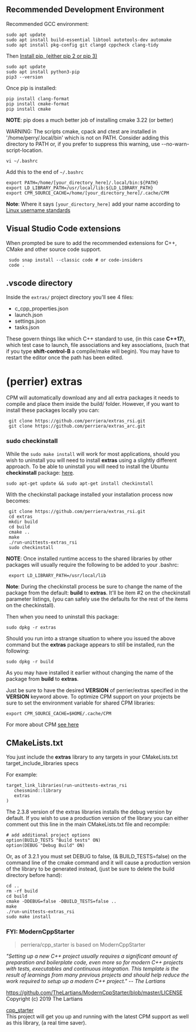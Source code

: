 ## Recommended Development Environment

Recommended GCC environment:

    sudo apt update
    sudo apt install build-essential libtool autotools-dev automake
    sudo apt install pkg-config git clangd cppcheck clang-tidy

Then [Install pip, (either pip 2 or pip 3)](https://linuxize.com/post/how-to-install-pip-on-ubuntu-18.04/)

    sudo apt update
    sudo apt install python3-pip
    pip3 --version

Once pip is installed:

    pip install clang-format
    pip install cmake-format
    pip install cmake

**NOTE**: pip does a much better job of installing cmake 3.22 (or better)

WARNING: The scripts cmake, cpack and ctest are installed in '/home/perry/.local/bin' which is not on PATH.
Consider adding this directory to PATH or, if you prefer to suppress this warning, use --no-warn-script-location.

    vi ~/.bashrc

Add this to the end of `~/.bashrc `

    export PATH=/home/[your_directory_here]/.local/bin:${PATH}
    export LD_LIBRARY_PATH=/usr/local/lib:${LD_LIBRARY_PATH}
    export CPM_SOURCE_CACHE=/home/[your_directory_here]/.cache/CPM

**Note**: Where it says `[your_directory_here]` add your name according to [Linux username standards](https://www.ibm.com/docs/en/db2/9.7?topic=rules-user-user-id-group-naming)

## Visual Studio Code extensions

When prompted be sure to add the recommended extensions for C++, CMake and other source code support.

     sudo snap install --classic code # or code-insiders
     code .

## .vscode directory

Inside the `extras/` project directory you'll see 4 files:

- c_cpp_properties.json
- launch.json
- settings.json
- tasks.json

These govern things like which C++ standard to use, (in this case **C++17**), which test case to launch, file associations and key associations, (such that if you type **shift-control-B** a compile/make will begin). You may have to restart the editor once the path has been edited.

# (perrier) extras

CPM will automatically download any and all extra packages it needs to compile and place them inside the build/ folder. However, if you want to install these packages locally you can:

     git clone https://github.com/perriera/extras_rsi.git
     git clone https://github.com/perriera/extras_arc.git

### sudo checkinstall

While the `sudo make install` will work for most applications, should you wish to uninstall you will need to install **extras** using a slightly different approach. To be able to uninstall you will need to install the Ubuntu **checkinstall** package: [here](https://help.ubuntu.com/community/CheckInstall).

`sudo apt-get update && sudo apt-get install checkinstall`

With the checkinstall package installed your installation process now becomes:

     git clone https://github.com/perriera/extras_rsi.git
     cd extras
     mkdir build
     cd build
     cmake ..
     make
     ./run-unittests-extras_rsi
     sudo checkinstall

**NOTE**: Once installed runtime access to the shared libraries by other packages will usually require the following to be added to your .bashrc:

     export LD_LIBRARY_PATH=/usr/local/lib

**Note**: During the checkinstall process be sure to change the name of the package from the default: **build** to **extras**. It'll be item #2 on the checkinstall parameter listings, (you can safely use the defaults for the rest of the items on the checkinstall).

Then when you need to uninstall this package:

    sudo dpkg -r extras

Should you run into a strange situation to where you issued the above command but the **extras** package appears to still be installed, run the following:

    sudo dpkg -r build

As you may have installed it earlier without changing the name of the package from **build** to **extras**.

Just be sure to have the desired **VERSION** of perrier/extras specified in the **VERSION** keyword above. To optimize CPM support on your projects be sure to set the environment variable for shared CPM libraries:

    export CPM_SOURCE_CACHE=$HOME/.cache/CPM

For more about CPM [see here](https://github.com/cpm-cmake/CPM.cmake)

## CMakeLists.txt

You just include the **extras** library to any targets in your CMakeLists.txt target_include_libraries specs

For example:

    target_link_libraries(run-unittests-extras_rsi
       chessmind::library
       extras
    )

The 2.3.8 version of the extras libraries installs the debug version by default. If you wish to use a production version of the library you can either comment out this line in the main CMakeLists.txt file and recompile:

    # add additional project options
    option(BUILD_TESTS "Build tests" ON)
    option(DEBUG "Debug Build" ON)

Or, as of 3.2.1 you must set DEBUG to false, (& BUILD_TESTS=false) on the command line of the cmake command and it will cause a production version of the library to be generated instead, (just be sure to delete the build directory before hand):

    cd ..
    rm -rf build
    cd build
    cmake -DDEBUG=false -DBUILD_TESTS=false ..
    make
    ./run-unittests-extras_rsi
    sudo make install

### FYI: ModernCppStarter

> perriera/cpp_starter is based on ModernCppStarter

_"Setting up a new C++ project usually requires a significant amount of preparation and boilerplate code, even more so for modern C++ projects with tests, executables and continuous integration. This template is the result of learnings from many previous projects and should help reduce the work required to setup up a modern C++ project." -- The Lartians</br>_

https://github.com/TheLartians/ModernCppStarter/blob/master/LICENSE</br>
Copyright (c) 2019 The Lartians

[cpp_starter](https://github.com/perriera/cpp_starter)<br/>
This project will get you up and running with the latest CPM support as well as this library, (a real time saver).
